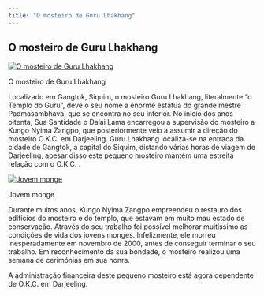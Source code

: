 ```yaml
---
title: "O mosteiro de Guru Lhakhang"
---
```


##  O mosteiro de Guru Lhakhang 

[ ![O mosteiro de Guru Lhakhang](/images/img_lhakhang_monastere-150x150.jpg) ](/images/img_lhakhang_monastere.jpg)

O mosteiro de Guru Lhakhang 

Localizado em Gangtok, Siquim, o mosteiro Guru Lhakhang, literalmente “o Templo do Guru”, deve o seu nome à enorme estátua do grande mestre Padmasambhava, que se encontra no seu interior. No início dos anos oitenta, Sua Santidade o Dalai Lama encarregou a supervisão do mosteiro a Kungo Nyima Zangpo, que posteriormente veio a assumir a direção do mosteiro O.K.C. em Darjeeling. Guru Lhakhang localiza-se na entrada da cidade de Gangtok, a capital do Siquim, distando várias horas de viagem de Darjeeling, apesar disso este pequeno mosteiro mantém uma estreita relação com o O.K.C. . 

[ ![Jovem monge](/images/img_lhakhang_moine_sml.jpg) ](/images/img_lhakhang_moine.jpg)

Jovem monge 

Durante muitos anos, Kungo Nyima Zangpo empreendeu o restauro dos edifícios do mosteiro e do templo, que estavam em muito mau estado de conservação. Através do seu trabalho foi possível melhorar muitíssimo as condições de vida dos jovens monges. Infelizmente, ele morreu inesperadamente em novembro de 2000, antes de conseguir terminar o seu trabalho. Em reconhecimento da sua bondade, o mosteiro realizou uma semana de cerimónias em sua honra. 

A administração financeira deste pequeno mosteiro está agora dependente de O.K.C. em Darjeeling. 
